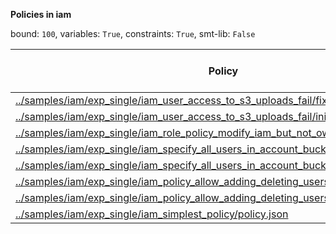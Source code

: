 
**Policies in iam**

bound: `100`, variables: `True`, constraints: `True`, smt-lib: `False`

|Policy|SAT/UNSAT|Solve Time (ms)|lg(tuple)|Count Time (ms)|lg(principal)|lg(action)|lg(resource)|
|-|-|-|-|-|-|-|-|
|[../samples/iam/exp_single/iam_user_access_to_s3_uploads_fail/fixed.json](../samples/iam/exp_single/iam_user_access_to_s3_uploads_fail/fixed.json)|SAT|1539.64|587.8130014851988|130.766|0.0|4.392317422778761|584.0056465631411|
|[../samples/iam/exp_single/iam_user_access_to_s3_uploads_fail/initial.json](../samples/iam/exp_single/iam_user_access_to_s3_uploads_fail/initial.json)|SAT|904.718|586.3275746580285|11.4283|0.0|3.0|584.0056465631411|
|[../samples/iam/exp_single/iam_role_policy_modify_iam_but_not_own_policies/policy.json](../samples/iam/exp_single/iam_role_policy_modify_iam_but_not_own_policies/policy.json)|SAT|1427.67|482.8226191555779|11.704|0.0|2.321928094887362|480.5006910606906|
|[../samples/iam/exp_single/iam_specify_all_users_in_account_bucket_policy/policy2.json](../samples/iam/exp_single/iam_specify_all_users_in_account_bucket_policy/policy2.json)|SAT|859.917|1324.918183721891|34.3344|800.0056465631411|4.906890595608519|520.0056465631411|
|[../samples/iam/exp_single/iam_specify_all_users_in_account_bucket_policy/policy1.json](../samples/iam/exp_single/iam_specify_all_users_in_account_bucket_policy/policy1.json)|SAT|672.525|0.0|4.41689|0.0|0.0|0.0|
|[../samples/iam/exp_single/iam_policy_allow_adding_deleting_users/fixed.json](../samples/iam/exp_single/iam_policy_allow_adding_deleting_users/fixed.json)|SAT|1016.82|416.40090563401435|15.7391|0.0|1.0|415.40090563401435|
|[../samples/iam/exp_single/iam_policy_allow_adding_deleting_users/initial.json](../samples/iam/exp_single/iam_policy_allow_adding_deleting_users/initial.json)|SAT|998.588|1281.5063376238318|11.1803|0.0|1.0|480.5006910606906|
|[../samples/iam/exp_single/iam_simplest_policy/policy.json](../samples/iam/exp_single/iam_simplest_policy/policy.json)|SAT|6236.52|684.7316112016902|1038.85|0.0|7.857980995127572|679.8247206060817|

